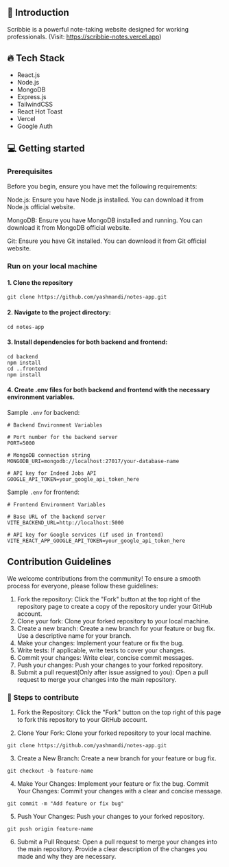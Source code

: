 ## 🚀 Introduction
Scribbie is a powerful note-taking website designed for working professionals. (Visit: https://scribbie-notes.vercel.app)

## 🔥 Tech Stack
- React.js
- Node.js
- MongoDB
- Express.js
- TailwindCSS
- React Hot Toast
- Vercel
- Google Auth

## 💻 Getting started

### Prerequisites
Before you begin, ensure you have met the following requirements:

Node.js: Ensure you have Node.js installed. You can download it from Node.js official website.

MongoDB: Ensure you have MongoDB installed and running. You can download it from MongoDB official website.

Git: Ensure you have Git installed. You can download it from Git official website.

### Run on your local machine

#### 1. Clone the repository

```
git clone https://github.com/yashmandi/notes-app.git
```

#### 2. Navigate to the project directory:
```
cd notes-app
```

#### 3. Install dependencies for both backend and frontend:
```
cd backend
npm install
cd ..frontend
npm install
```
#### 4. Create .env files for both backend and frontend with the necessary environment variables.

Sample ```.env``` for backend:
```
# Backend Environment Variables

# Port number for the backend server
PORT=5000

# MongoDB connection string
MONGODB_URI=mongodb://localhost:27017/your-database-name

# API key for Indeed Jobs API
GOOGLE_API_TOKEN=your_google_api_token_here
```

Sample ```.env``` for frontend:
```
# Frontend Environment Variables

# Base URL of the backend server
VITE_BACKEND_URL=http://localhost:5000

# API key for Google services (if used in frontend)
VITE_REACT_APP_GOOGLE_API_TOKEN=your_google_api_token_here
```

## Contribution Guidelines
We welcome contributions from the community! To ensure a smooth process for everyone, please follow these guidelines:

1. Fork the repository: Click the "Fork" button at the top right of the repository page to create a copy of the repository under your GitHub account.
2. Clone your fork: Clone your forked repository to your local machine.
3. Create a new branch: Create a new branch for your feature or bug fix. Use a descriptive name for your branch.
4. Make your changes: Implement your feature or fix the bug.
5. Write tests: If applicable, write tests to cover your changes.
6. Commit your changes: Write clear, concise commit messages.
7. Push your changes: Push your changes to your forked repository.
8. Submit a pull request(Only after issue assigned to you): Open a pull request to merge your changes into the main repository.

### 🍰 Steps to contribute 
1. Fork the Repository: Click the "Fork" button on the top right of this page to fork this repository to your GitHub account.

2. Clone Your Fork: Clone your forked repository to your local machine.
```
git clone https://github.com/yashmandi/notes-app.git
```

3. Create a New Branch: Create a new branch for your feature or bug fix.
```
git checkout -b feature-name
```

4. Make Your Changes: Implement your feature or fix the bug.
Commit Your Changes: Commit your changes with a clear and concise message.
```
git commit -m "Add feature or fix bug"
```

5. Push Your Changes: Push your changes to your forked repository.
```
git push origin feature-name
```

6. Submit a Pull Request: Open a pull request to merge your changes into the main repository. Provide a clear description of the changes you made and why they are necessary.
